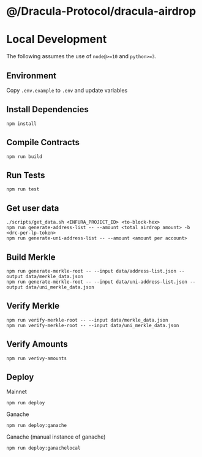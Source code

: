 # @/Dracula-Protocol/dracula-airdrop


# Local Development

The following assumes the use of `node@>=10` and `python>=3`.

## Environment

Copy `.env.example` to `.env` and update variables

## Install Dependencies

`npm install`

## Compile Contracts

`npm run build`

## Run Tests

`npm run test`

## Get user data

```
./scripts/get_data.sh <INFURA_PROJECT_ID> <to-block-hex>
npm run generate-address-list -- --amount <total airdrop amount> -b <drc-per-lp-token>
npm run generate-uni-address-list -- --amount <amount per account>
```

## Build Merkle

```
npm run generate-merkle-root -- --input data/address-list.json --output data/merkle_data.json
npm run generate-merkle-root -- --input data/uni-address-list.json --output data/uni_merkle_data.json
```

## Verify Merkle

```
npm run verify-merkle-root -- --input data/merkle_data.json
npm run verify-merkle-root -- --input data/uni_merkle_data.json
```

## Verify Amounts

```
npm run verivy-amounts
```

## Deploy

Mainnet
```
npm run deploy
```

Ganache
```
npm run deploy:ganache
```

Ganache (manual instance of ganache)
```
npm run deploy:ganachelocal
```
